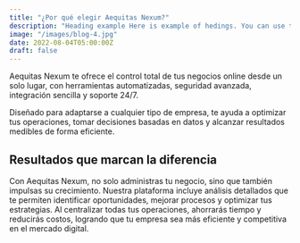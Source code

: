 ```yaml
---
title: "¿Por qué elegir Aequitas Nexum?"
description: "Heading example Here is example of hedings. You can use this heading by following markdownify rules."
image: "/images/blog-4.jpg"
date: 2022-08-04T05:00:00Z
draft: false
---
```


Aequitas Nexum te ofrece el control total de tus negocios online desde un solo lugar, con herramientas automatizadas, seguridad avanzada, integración sencilla y soporte 24/7. 

Diseñado para adaptarse a cualquier tipo de empresa, te ayuda a optimizar tus operaciones, tomar decisiones basadas en datos y alcanzar resultados medibles de forma eficiente.

## Resultados que marcan la diferencia

Con Aequitas Nexum, no solo administras tu negocio, sino que también impulsas su crecimiento. Nuestra plataforma incluye análisis detallados que te permiten identificar oportunidades, mejorar procesos y optimizar tus estrategias. Al centralizar todas tus operaciones, ahorrarás tiempo y reducirás costos, logrando que tu empresa sea más eficiente y competitiva en el mercado digital.